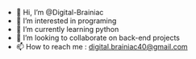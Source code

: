 - 👋 Hi, I’m @Digital-Brainiac
- 👀 I’m interested in programing
- 🌱 I’m currently learning python
- 💞️ I’m looking to collaborate on back-end projects
- 📫 How to reach me : digital.brainiac40@gmail.com

<!---
Digital-Brainiac/Digital-Brainiac is a ✨ special ✨ repository because its `README.md` (this file) appears on your GitHub profile.
You can click the Preview link to take a look at your changes.
--->

